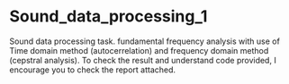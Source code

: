 # Sound_data_processing_1
Sound data processing task. fundamental frequency analysis with use of Time domain method (autocerrelation) and frequency domain method (cepstral analysis). 
To check the result and understand code provided, I encourage you to check the report attached.
